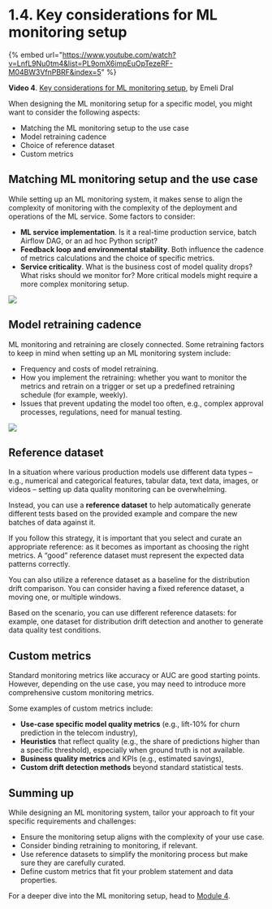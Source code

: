 # 1.4. Key considerations for ML monitoring setup

{% embed url="https://www.youtube.com/watch?v=LnfL9Nu0tm4&list=PL9omX6impEuOpTezeRF-M04BW3VfnPBRF&index=5" %}

**Video 4**. [Key considerations for ML monitoring setup](https://www.youtube.com/watch?v=LnfL9Nu0tm4&list=PL9omX6impEuOpTezeRF-M04BW3VfnPBRF&index=5), by Emeli Dral

When designing the ML monitoring setup for a specific model, you might want to consider the following aspects:
* Matching the ML monitoring setup to the use case
* Model retraining cadence
* Choice of reference dataset
* Custom metrics 

## Matching ML monitoring setup and the use case

While setting up an ML monitoring system, it makes sense to align the complexity of monitoring with the complexity of the deployment and operations of the ML service. Some factors to consider:
* **ML service implementation**. Is it a real-time production service, batch Airflow DAG, or an ad hoc Python script?
* **Feedback loop and environmental stability**. Both influence the cadence of metrics calculations and the choice of specific metrics.
* **Service criticality**. What is the business cost of model quality drops? What risks should we monitor for? More critical models might require a more complex monitoring setup.

![](<../../../images/2023109\_course\_module1\_fin\_images.050-min.png>)

## Model retraining cadence

ML monitoring and retraining are closely connected. Some retraining factors to keep in mind when setting up an ML monitoring system include:
* Frequency and costs of model retraining.
* How you implement the retraining: whether you want to monitor the metrics and retrain on a trigger or set up a predefined retraining schedule (for example, weekly).
* Issues that prevent updating the model too often, e.g., complex approval processes, regulations, need for manual testing.

![](<../../../images/2023109\_course\_module1\_fin\_images.052-min.png>)

## Reference dataset

In a situation where various production models use different data types – e.g., numerical and categorical features, tabular data, text data, images, or videos – setting up data quality monitoring can be overwhelming. 

Instead, you can use a **reference dataset** to help automatically generate different tests based on the provided example and compare the new batches of data against it. 

If you follow this strategy, it is important that you select and curate an appropriate reference: as it becomes as important as choosing the right metrics. A “good” reference dataset must represent the expected data patterns correctly.

You can also utilize a reference dataset as a baseline for the distribution drift comparison. You can consider having a fixed reference dataset, a moving one, or multiple windows. 

Based on the scenario, you can use different reference datasets: for example, one dataset for distribution drift detection and another to generate data quality test conditions.

## Custom metrics

Standard monitoring metrics like accuracy or AUC are good starting points. However, depending on the use case, you may need to introduce more comprehensive custom monitoring metrics. 

Some examples of custom metrics include:
* **Use-case specific model quality metrics** (e.g., lift-10% for churn prediction in the telecom industry),
* **Heuristics** that reflect quality (e.g., the share of predictions higher than a specific threshold), especially when ground truth is not available.
* **Business quality metrics** and KPIs (e.g., estimated savings),
* **Custom drift detection methods** beyond standard statistical tests.

## Summing up

While designing an ML monitoring system, tailor your approach to fit your specific requirements and challenges:
* Ensure the monitoring setup aligns with the complexity of your use case.
* Consider binding retraining to monitoring, if relevant.
* Use reference datasets to simplify the monitoring process but make sure they are carefully curated.
* Define custom metrics that fit your problem statement and data properties.

For a deeper dive into the ML monitoring setup, head to [Module 4](../module-4-designing-effective-ml-monitoring.md).
